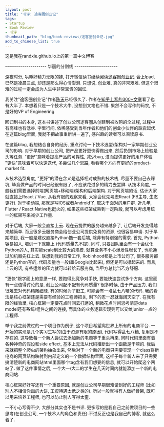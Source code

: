 ```yaml
---
layout: post
title: "书评: 途客圈创业记"
tags:
- Startup
- Book Review
- 书评
thumbnail_path: "blog/book-reviews/途客圈创业记.jpg"
add_to_chinese_list: true
---
```


这是我在randxie.github.io上的第一篇中文博客

--------------------- 华丽的分割线 ----------------------

深夜时分, 哄睡好精力无限的娃, 打开微信读书继续阅读[途客圈创业记](https://weread.qq.com/web/reader/95c327905c7c7795cb62c19). 合上Ipad, 已然是凌晨三点, 却还是那么得心情澎湃. 只想说, 创业难, 真的非常艰难. 但这个艰难的过程一定会成为人生中非常宝贵的回忆.

我关注"途客圈创业记"作者[陈天](https://www.linkedin.com/in/tyrchen/)已经很久了. 作者在[知乎上写的300+文章](https://www.zhihu.com/people/tchen)看了也有大半了. 本想着只是一个技术大牛, 没想到文笔也不错. 果然不会写作的码农, 不是好的VP of Engineering.

回归到书的本身, 这本书讲述了创业公司途客圈从创建到被收购的全过程, 过程中有高峰也有低谷. 字里行间, 依稀感受到当年作者和他们的创业小伙伴的跌宕起伏. 在这篇blog里面, 我就不把故事重新讲一遍了, 感兴趣的读者可以阅读原书.

在这篇blog, 我想结合自身的经历, 重点讨论一下技术选型/架构对一家早期创业公司的影响. 对于早期的创业公司, 把产品更好更快得做出来, 然后扔到市场上检验是头等任务. "更好"意味着提高产品的可靠性, 减少bug, 进而提供更好的用户体验. "更快"意味着可以快速迭代, 多尝试几个思路, 看看哪个方向有更好的product-market fit.

从技术选型角度, "更好"的潜在含义是选择相对成熟的技术栈, 尽量不要自己去踩坑, 毕竟做产品的时间已经很有限了, 不应该花过多的精力去尝鲜. 从技术角度, 一般我们需要选择前端(网页端+移动端)架构和后端架构. 对于网页端的话, 估计大家就直接上React / Vue, 从我有限的观察来看, 大家会优先考虑React (FB主导, 生态更好). 对于移动端, 那就是写IOS或者Android了, 取决于面对的用户群. 近几年, Flutter / React Native也挺火的, 如果这些框架成熟到一定阶段, 就可以考虑用统一的框架写来减少工作量. 

对于后端, 大家一般会直接上云. 现在云提供的服务越来越多了, 让后端开发变得越来越简单. 而且很多云服务商会给创业公司提供免费的资源, 也很容易申请. 对于早期项目, 我一般是建议直接Python撸一套后端, 除非有特别强的需求. 首先, Python容易招人, 培训一下就能上 (代码质量先不提). 同时, 只要团队里面有一个会优化Python的人, 其实能scale到比较大的规模. 就算业务不小心爆发性增长了, 也能通过加机器先扛上去. 联想到我的日常工作, Robinhood都是上市公司了, 很多服务都还是Python写的, 代码质量也一般(跟Google比起来), 但还是可以撑起来的. 而且, 上云的话, 有些运维的压力就可以转给云服务商, 当甲方总比当乙方舒服.

"更快"跟字面上的意思一样, 要跑得比竞争对手快, 要能快速尝试多个方向. 这里面有一点值得讨论的是, 创业公司配不配有代码质量? 很多时候, 由于产品压力, 我们很难去对代码精雕细琢. 有的时候为了赶工, 可能会有一堆乱七八糟的代码. 我的看法是核心框架还是需要有经验的工程师把关, 剩下的忍一忍就海阔天空了. 在我有限的经验里, 核心框架一定要花点时间去打磨的, 稍微花点时间思考清楚data model还有系统/组件之间的连接, 而具体的业务逻辑实现则可以交给junior一点的工程师. 

举个我之前做过的一个项目作为例子, 这个项目希望爬世界上所有的电商平台. 一开始的实现是几个实习生写的(由于资源有限的原因), 代码写得乱七八糟, 复用是不存在的. 这导致每一个新人尝试去添加新的电商等于重头再来. 同时代码里面有着各种神奇的假设和side effect, 基本上无法从代码推断出一个函数是干嘛的. 我后来就把整个爬虫的架构抽象出来, 然后对于一个新的电商只需要实现一个class将新电商的网页结构映射到内部定义的一个数据结构里面, 这样子每个新人来了只需要搞清楚新的电商网站html里面哪个tag含有我们想要的信息, 就可以开始爬这个网站了. 做了这件事情之后, 一个大一/大二的学生在几天时间内就能添加一个新的电商网站.

核心框架好好写还有一个重要原因, 就是创业公司早期很难请到好的工程师 (比如别人不相信你画的大饼, 工资待遇太低之类的). 所以一般就得有人做好骨架, 既可以用来培养工程师, 也可以防止别人写得太歪.

一不小心写得不少, 大部分其实也不是书评. 更多写的是我自己之前做项目的一些思考(在创业公司, 一个技术人的角色和责任).不过反正也是我自己的博客, 就这么着了.